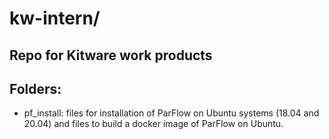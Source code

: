 # kw-intern/
## Repo for Kitware work products

## Folders:

  - pf_install:
    files for installation of ParFlow on Ubuntu systems (18.04 and 20.04) and files to build a docker image of ParFlow on Ubuntu.
